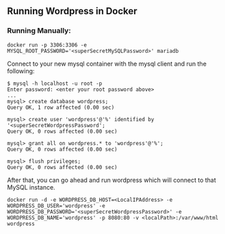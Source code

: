 ## Running Wordpress in Docker

### Running Manually: 
```
docker run -p 3306:3306 -e MYSQL_ROOT_PASSWORD='<superSecretMySQLPassword>' mariadb 
```

Connect to your new mysql container with the mysql client and run the following:

```
$ mysql -h localhost -u root -p
Enter password: <enter your root password above> 
... 
mysql> create database wordpress;
Query OK, 1 row affected (0.00 sec)

mysql> create user 'wordpress'@'%' identified by '<superSecretWordpressPassword';
Query OK, 0 rows affected (0.00 sec)

mysql> grant all on wordpress.* to 'wordpress'@'%';
Query OK, 0 rows affected (0.00 sec)

mysql> flush privileges;
Query OK, 0 rows affected (0.00 sec)
```
After that, you can go ahead and run wordpress which will connect to that MySQL instance.

```
docker run -d -e WORDPRESS_DB_HOST=<LocalIPAddress> -e WORDPRESS_DB_USER='wordpress' -e WORDPRESS_DB_PASSWORD='<superSecretWordpressPassword>' -e WORDPRESS_DB_NAME='wordpress' -p 8080:80 -v <localPath>:/var/www/html wordpress
```
